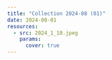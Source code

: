 ```yaml
---
title: "Collection 2024-08 (01)"
date: 2024-08-01
resources:
  - src: 2024_1_10.jpeg
    params:
      cover: true
---
```


